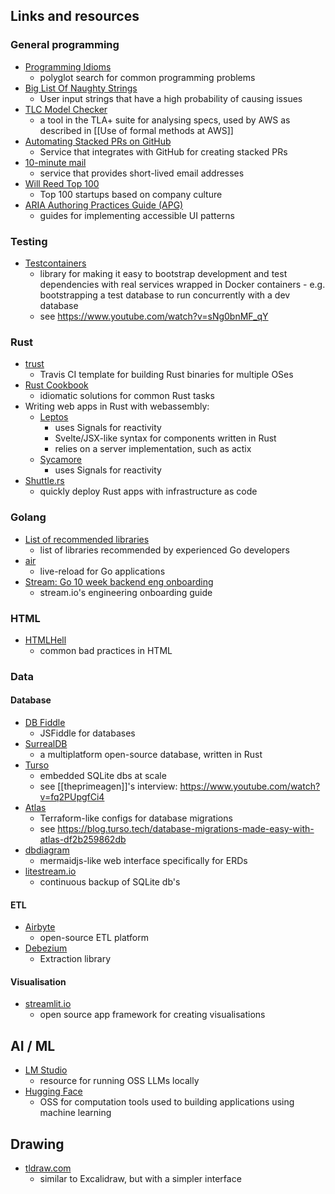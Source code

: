 ## Links and resources

### General programming

- [Programming Idioms](https://www.programming-idioms.org/)
  - polyglot search for common programming problems
- [Big List Of Naughty Strings](https://github.com/minimaxir/big-list-of-naughty-strings)
  - User input strings that have a high probability of causing issues
- [TLC Model Checker](https://lamport.azurewebsites.net/tla/toolbox.html)
  - a tool in the TLA+ suite for analysing specs, used by AWS as described in [[Use of formal methods at AWS]]
- [Automating Stacked PRs on GitHub](https://graphite.dev/blog/stacked-prs)
  - Service that integrates with GitHub for creating stacked PRs
- [10-minute mail](https://10minutemail.com/)
  - service that provides short-lived email addresses
- [Will Reed Top 100](https://www.willreedtop100.com/top-100-list)
  - Top 100 startups based on company culture
- [ARIA Authoring Practices Guide (APG)](https://www.w3.org/WAI/ARIA/apg/patterns/)
  - guides for implementing accessible UI patterns

### Testing

- [Testcontainers](https://testcontainers.com/getting-started/)
  * library for making it easy to bootstrap development and test dependencies
      with real services wrapped in Docker containers - e.g. bootstrapping a test
      database to run concurrently with a dev database
  * see https://www.youtube.com/watch?v=sNg0bnMF_qY

### Rust

- [trust](https://github.com/japaric/trust)
  - Travis CI template for building Rust binaries for multiple OSes
- [Rust Cookbook](https://rust-lang-nursery.github.io/rust-cookbook/)
  - idiomatic solutions for common Rust tasks
- Writing web apps in Rust with webassembly:
  - [Leptos](https://leptos.dev/)
    - uses Signals for reactivity
    - Svelte/JSX-like syntax for components written in Rust
    - relies on a server implementation, such as actix
  - [Sycamore](https://sycamore-rs.netlify.app/)
    - uses Signals for reactivity
- [Shuttle.rs](https://shuttle.rs/)
  - quickly deploy Rust apps with infrastructure as code

### Golang

- [List of recommended libraries](https://threedots.tech/post/list-of-recommended-libraries/)
  * list of libraries recommended by experienced Go developers
- [air](https://github.com/cosmtrek/air)
  * live-reload for Go applications
- [Stream: Go 10 week backend eng onboarding](https://stream-wiki.notion.site/Stream-Go-10-Week-Backend-Eng-Onboarding-625363c8c3684753b7f2b7d829bcd67a)
  - stream.io's engineering onboarding guide

### HTML

- [HTMLHell](https://htmlhell.com/)
  - common bad practices in HTML

### Data

#### Database

- [DB Fiddle](https://www.db-fiddle.com/f/2hU2nuUrSiujYtn9eBtuXV/0)
  - JSFiddle for databases
- [SurrealDB](https://docs.surrealdb.com/docs/integration/sdks/rust/)
  - a multiplatform open-source database, written in Rust
- [Turso](https://turso.tech)
  - embedded SQLite dbs at scale
  - see [[theprimeagen]]'s interview: https://www.youtube.com/watch?v=fq2PUpgfCi4
- [Atlas](https://atlasgo.io/getting-started/)
  - Terraform-like configs for database migrations
  - see https://blog.turso.tech/database-migrations-made-easy-with-atlas-df2b259862db
- [dbdiagram](https://dbdiagram.io)
  - mermaidjs-like web interface specifically for ERDs
- [litestream.io](https://litestream.io/)
  - continuous backup of SQLite db's

#### ETL

- [Airbyte](https://airbyte.com/tutorials/mysql-change-data-capture-cdc)
  - open-source ETL platform
- [Debezium](https://debezium.io/)
  - Extraction library

#### Visualisation

- [streamlit.io](https://streamlit.io/)
  - open source app framework for creating visualisations

## AI / ML

- [LM Studio](https://lmstudio.ai/)
  - resource for running OSS LLMs locally
- [Hugging Face](https://huggingface.co)
  - OSS for computation tools used to building applications using machine learning

## Drawing

- [tldraw.com](https://tldraw.com)
    * similar to Excalidraw, but with a simpler interface
